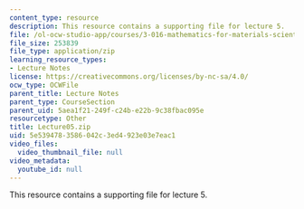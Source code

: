 ```yaml
---
content_type: resource
description: This resource contains a supporting file for lecture 5.
file: /ol-ocw-studio-app/courses/3-016-mathematics-for-materials-scientists-and-engineers-fall-2005/5e5394783586042c3ed4923e03e7eac1_Lecture05.zip
file_size: 253839
file_type: application/zip
learning_resource_types:
- Lecture Notes
license: https://creativecommons.org/licenses/by-nc-sa/4.0/
ocw_type: OCWFile
parent_title: Lecture Notes
parent_type: CourseSection
parent_uid: 5aea1f21-249f-c24b-e22b-9c38fbac095e
resourcetype: Other
title: Lecture05.zip
uid: 5e539478-3586-042c-3ed4-923e03e7eac1
video_files:
  video_thumbnail_file: null
video_metadata:
  youtube_id: null
---
```

This resource contains a supporting file for lecture 5.